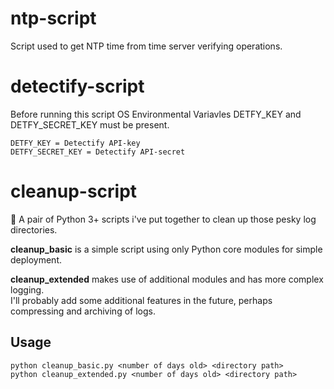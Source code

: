 # ntp-script
Script used to get NTP time from time server verifying operations. 

# detectify-script
Before running this script OS Environmental Variavles DETFY_KEY and DETFY_SECRET_KEY must be present.

`DETFY_KEY = Detectify API-key` <br>
`DETFY_SECRET_KEY = Detectify API-secret`

# cleanup-script
:snake: A pair of Python 3+ scripts i've put together to clean up those pesky log directories.

**cleanup_basic** is a simple script using only Python core modules for simple deployment.

**cleanup_extended** makes use of additional modules and has more complex logging.<br>
I'll probably add some additional features in the future, perhaps compressing and archiving of logs.

## Usage
`python cleanup_basic.py <number of days old> <directory path>` <br>
`python cleanup_extended.py <number of days old> <directory path>` 
